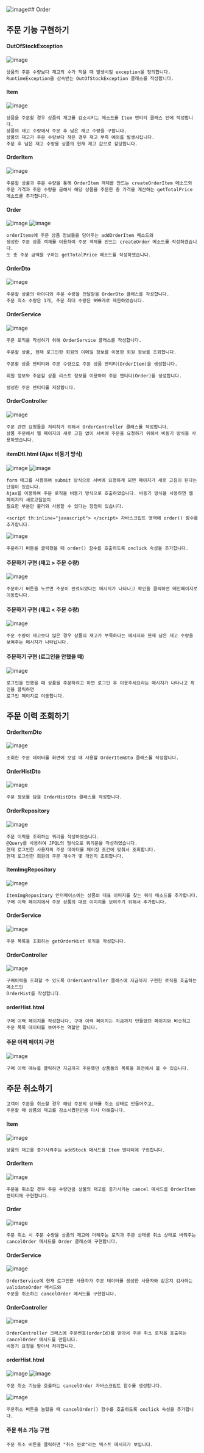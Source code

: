 ![image](https://github.com/mr-won/Shopping_Mall/assets/58906858/50436350-ac0e-48db-a7b1-a27cbca82d2f)## Order

## 주문 기능 구현하기
#### OutOfStockException
![image](https://github.com/mr-won/Shopping_Mall/assets/58906858/9e51bfdd-1f3e-4200-b5b1-78c9438de975)
```
상품의 주문 수량보다 재고의 수가 적을 때 발생시킬 exception을 정의합니다.
RuntimeException을 상속받는 OutOfStockException 클래스를 작성합니다.
```
#### Item
![image](https://github.com/mr-won/Shopping_Mall/assets/58906858/583b7fc0-0187-475f-9ce7-a73ec225e70c)
```
상품을 주문할 경우 상품의 재고를 감소시키는 메소드를 Item 엔티티 클래스 안에 작성합니다.
상품의 재고 수량에서 주문 후 남은 재고 수량을 구합니다.
상품의 재고가 주문 수량보다 작은 경우 재고 부족 예외를 발생시킵니다.
주문 후 남은 재고 수량을 상품의 현재 재고 값으로 할당합니다.
```
#### OrderItem
![image](https://github.com/mr-won/Shopping_Mall/assets/58906858/0149cffe-e21c-4d0d-965c-4fcf81af00ef)
```
주문할 상품과 주문 수량을 통해 OrderItem 객체를 만드는 createOrderItem 메소드와
주문 가격과 주문 수량을 곱해서 해당 상품을 주문한 총 가격을 계산하는 getTotalPrice 메소드를 추가합니다.
```
#### Order
![image](https://github.com/mr-won/Shopping_Mall/assets/58906858/99833b9c-94fe-4688-8ce1-bae7541d5238)
![image](https://github.com/mr-won/Shopping_Mall/assets/58906858/3c5d7a21-72be-49b0-81bc-e282f28174cc)
```
orderItems에 주문 상품 정보들을 담아주는 addOrderItem 메소드와
생성한 주문 상품 객체를 이용하여 주문 객체를 만드는 createOrder 메소드를 작성하겠습니다.
또 총 주문 금액을 구하는 getTotalPrice 메소드를 작성하였습니다.
```
#### OrderDto
![image](https://github.com/mr-won/Shopping_Mall/assets/58906858/a7e0f389-2236-49c6-a3c5-fd996f354ce8)
```
주문할 상품의 아이디와 주문 수량을 전달받을 OrderDto 클래스를 작성합니다.
주문 최소 수량은 1개, 주문 최대 수량은 999개로 제한하였습니다.
```
#### OrderService
![image](https://github.com/mr-won/Shopping_Mall/assets/58906858/08800c56-7801-4737-b61a-014c8ea6681d)
```
주문 로직을 작성하기 위해 OrderService 클래스를 작성합니다.

주문할 상품, 현재 로그인한 회원의 이메일 정보를 이용한 회원 정보를 조회합니다.

주문할 상품 엔티티와 주문 수량으로 주문 상품 엔티티(OrderItem)을 생성합니다.

회원 정보와 주문할 상품 리스트 정보를 이용하여 주문 엔티티(Order)를 생성합니다.

생성한 주문 엔티티를 저장합니다.
```
#### OrderController
![image](https://github.com/mr-won/Shopping_Mall/assets/58906858/c05066f5-24c3-4260-9570-300e59b97013)
```
주문 관련 요청들을 처리하기 위해서 OrderController 클래스를 작성합니다.
상품 주문에서 웹 페이지의 새로 고침 없이 서버에 주문을 요청하기 위해서 비동기 방식을 사용하였습니다.
```
#### itemDtl.html (Ajax 비동기 방식)
![image](https://github.com/mr-won/Shopping_Mall/assets/58906858/0a07125a-fa05-4d15-bc8f-f4a349c2d4e9)
![image](https://github.com/mr-won/Shopping_Mall/assets/58906858/348fe7d1-bb20-40c1-a808-a401884bfb77)
```
form 태그를 사용하여 submit 방식으로 서버에 요청하게 되면 페이지가 새로 고침이 된다는 단점이 있습니다.
Ajax를 이용하여 주문 로직을 비동기 방식으로 호출하였습니다. 비동기 방식을 사용하면 웹 페이지의 새로고침없이
필요한 부분만 불러와 사용할 수 있다는 장점이 있습니다.

<script th:inline="javascript"> </script> 자바스크립트 영역에 order() 함수를 추가합니다.
```
![image](https://github.com/mr-won/Shopping_Mall/assets/58906858/7be98c04-2ceb-44cb-8dda-b4f80b67e5e9)
```
주문하기 버튼을 클릭했을 때 order() 함수를 호출하도록 onclick 속성을 추가합니다.
```
#### 주문하기 구현 (재고 > 주문 수량)
![image](https://github.com/mr-won/Shopping_Mall/assets/58906858/4a120aa3-92c1-495b-b9ef-56c911454da0)
```
주문하기 버튼을 누르면 주문이 완료되었다는 메시지가 나타나고 확인을 클릭하면 메인페이지로 이동합니다.
```
#### 주문하기 구현 (재고 < 주문 수량)
![image](https://github.com/mr-won/Shopping_Mall/assets/58906858/5f2dd3c2-8441-4a70-ae0d-03b95270fea6)
```
주문 수량이 재고보다 많은 경우 상품의 재고가 부족하다는 메시지와 현재 남은 재고 수량을 보여주는 메시지가 나타납니다.
```
#### 주문하기 구현 (로그인을 안했을 때)
![image](https://github.com/mr-won/Shopping_Mall/assets/58906858/41231411-cce8-4071-97ff-c6b130f4cb21)
```
로그인을 안했을 때 상품을 주문하려고 하면 로그인 후 이용주세요라는 메시지가 나타나고 확인을 클릭하면
로그인 페이지로 이동합니다.
```
## 주문 이력 조회하기
#### OrderItemDto
![image](https://github.com/mr-won/Shopping_Mall/assets/58906858/3feda3f5-420d-40aa-896e-5d600b416cff)
```
조회한 주문 데이터를 화면에 보낼 때 사용할 OrderItemDto 클래스를 작성합니다.
```
#### OrderHistDto
![image](https://github.com/mr-won/Shopping_Mall/assets/58906858/71265372-47a4-4588-84d7-261ba459e83b)
```
주문 정보를 담을 OrderHistDto 클래스를 작성합니다.
```
#### OrderRepository
![image](https://github.com/mr-won/Shopping_Mall/assets/58906858/fbed80b3-92e2-4b1e-817e-4bb11d3704e6)
```
주문 이력을 조회하는 쿼리를 작성하였습니다.
@Query를 사용하여 JPQL의 형식으로 쿼리문을 작성하였습니다.
현재 로그인한 사용자의 주문 데이터를 페이징 조건에 맞춰서 조회합니다.
현재 로그인한 회원의 주문 개수가 몇 개인지 조회합니다.
```
#### ItemImgRepository
![image](https://github.com/mr-won/Shopping_Mall/assets/58906858/193911b7-9d96-4107-9bae-1b87998444fa)
```
ItemImgRepository 인터페이스에는 상품의 대표 이미지를 찾는 쿼리 메소드를 추가합니다.
구매 이력 페이지에서 주문 상품의 대표 이미지를 보여주기 위해서 추가합니다.
```
#### OrderService
![image](https://github.com/mr-won/Shopping_Mall/assets/58906858/303f98a1-ae6d-47b5-a7ef-0bd5c6660670)
```
주문 목록을 조회하는 getOrderHist 로직을 작성합니다.
```
#### OrderController
![image](https://github.com/mr-won/Shopping_Mall/assets/58906858/d18edf57-30ca-4474-a40c-87ac9ec2949d)
```
구매이력을 조회할 수 있도록 OrderController 클래스에 지금까지 구현한 로직을 호출하는 메소드인
OrderHist를 작성합니다.
```
#### orderHist.html
```
구매 이력 페이지를 작성합니다. 구매 이력 페이지는 지금까지 만들었던 페이지와 비슷하고
주문 목록 데이터를 보여주는 역할만 합니다.
```
#### 주문 이력 페이지 구현
![image](https://github.com/mr-won/Shopping_Mall/assets/58906858/eed3fb08-dbc8-44c7-8c17-d5ea829f84b3)
```
구매 이력 메뉴를 클릭하면 지금까지 주문했던 상품들의 목록을 화면에서 볼 수 있습니다.
```
## 주문 취소하기
```
고객이 주문을 취소할 경우 해당 주문의 상태를 취소 상태로 만들어주고,
주문할 때 상품의 재고를 감소시켰던만큼 다시 더해줍니다.
```
#### Item
![image](https://github.com/mr-won/Shopping_Mall/assets/58906858/4ab72ecd-d7e9-4ecc-9b22-a0c605fbad32)
```
상품의 재고를 증가시켜주는 addStock 메서드를 Item 엔티티에 구현합니다.
```
#### OrderItem
![image](https://github.com/mr-won/Shopping_Mall/assets/58906858/0b54a2a8-db8d-42ab-98f6-8df240967052)
```
주문을 취소할 경우 주문 수량만큼 상품의 재고를 증가시키는 cancel 메서드를 OrderItem 엔티티에 구현합니다.
```
#### Order
![image](https://github.com/mr-won/Shopping_Mall/assets/58906858/9dd09e1a-6bc1-45cd-a287-03537dece025)
```
주문 취소 시 주문 수량을 상품의 재고에 더해주는 로직과 주문 상태를 취소 상태로 바꿔주는
cancelOrder 메서드를 Order 클래스에 구현합니다.
```
#### OrderService
![image](https://github.com/mr-won/Shopping_Mall/assets/58906858/11934f6f-46ce-4c09-8709-3cfb2adbf7ba)
```
OrderService에 현재 로그인한 사용자가 주문 데이터를 생성한 사용자와 같은지 검사하는 validateOrder 메서드와
주문을 취소하는 cancelOrder 메서드를 구현합니다.
```
#### OrderController
![image](https://github.com/mr-won/Shopping_Mall/assets/58906858/42949f8f-264e-45a8-a134-1a94ee7a7f38)
```
OrderController 크래스에 주문번호(orderId)를 받아서 주문 취소 로직을 호출하는 cancelOrder 메서드를 만듭니다.
비동기 요청을 받아서 처리합니다.
```
#### orderHist.html
![image](https://github.com/mr-won/Shopping_Mall/assets/58906858/e164146c-feea-4496-8fde-68d6fe36ba55)
![image](https://github.com/mr-won/Shopping_Mall/assets/58906858/4ded2630-2ba4-4839-bf35-2c8a1d607b7d)
```
주문 취소 기능을 호출하는 cancelOrder 자바스크립트 함수를 생성합니다.
```
![image](https://github.com/mr-won/Shopping_Mall/assets/58906858/26d98194-3d0b-46cc-aa6f-abd68ef9d40f)
```
주문취소 버튼을 눌렀을 때 cancelOrder() 함수를 호출하도록 onclick 속성을 추가합니다.
```
#### 주문 취소 기능 구현

```
주문 취소 버튼을 클릭하면 "취소 완료"라는 텍스트 메시지가 보입니다.
```












